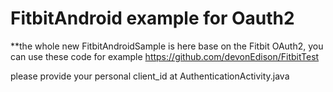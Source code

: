 FitbitAndroid example for Oauth2
===================
**the whole new FitbitAndroidSample is here base on the Fitbit OAuth2, you can use these code for example
https://github.com/devonEdison/FitbitTest

please provide your personal client_id  at AuthenticationActivity.java
